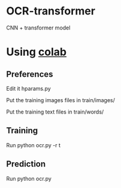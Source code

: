 # OCR-transformer
CNN + transformer model

# Using [colab](https://colab.research.google.com/github/vlomme/OCR-transformer/blob/main/OCR_transformer.ipynb)
## Preferences
Edit it hparams.py

Put the training images files in train/images/

Put the training text files in train/words/

## Training
Run python ocr.py -r t

## Prediction
Run python ocr.py
